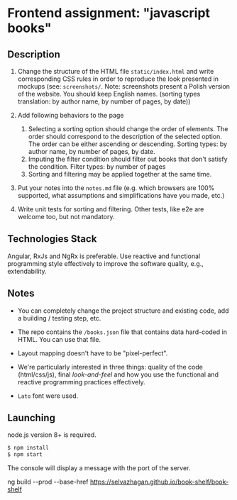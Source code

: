# Frontend assignment: "javascript books"

## Description

1. Change the structure of the HTML file `static/index.html` and write corresponding CSS rules in order to reproduce the look presented in mockups (see: `screenshots/`. Note: screenshots present a Polish version of the website. You should keep English names. (sorting types translation: by author name, by number of pages, by date))

2) Add following behaviors to the page

   1. Selecting a sorting option should change the order of elements. The order should correspond to the description of the selected option. The order can be either ascending or descending. Sorting types: by author name, by number of pages, by date.
   2. Imputing the filter condition should filter out books that don't satisfy the condition. Filter types: by number of pages
   3. Sorting and filtering may be applied together at the same time.

3) Put your notes into the `notes.md` file (e.g. which browsers are 100% supported, what assumptions and simplifications have you made, etc.)

4) Write unit tests for sorting and filtering. Other tests, like e2e are welcome too, but not mandatory.

## Technologies Stack

Angular, RxJs and NgRx is preferable. Use reactive and functional programming style effectively to improve the software quality, e.g., extendability.

## Notes

- You can completely change the project structure and existing code, add a building / testing step, etc.

- The repo contains the `/books.json` file that contains data hard-coded in HTML. You can use that file.

- Layout mapping doesn't have to be "pixel-perfect".

- We're particularly interested in three things: quality of the code (html/css/js), final _look-and-feel_ and how you use the functional and reactive programming practices effectively.

- `Lato` font were used.

## Launching

node.js version 8+ is required.

```bash
$ npm install
$ npm start
```

The console will display a message with the port of the server.

ng build --prod --base-href https://selvazhagan.github.io/book-shelf/book-shelf
